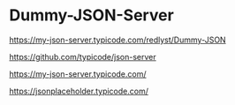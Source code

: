 # Dummy-JSON-Server

https://my-json-server.typicode.com/redlyst/Dummy-JSON

https://github.com/typicode/json-server

https://my-json-server.typicode.com/

https://jsonplaceholder.typicode.com/
